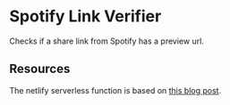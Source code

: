 # Spotify Link Verifier

Checks if a share link from Spotify has a preview url.

## Resources

The netlify serverless function is based on [this blog post](https://medium.com/better-practices/serverless-functions-the-fast-way-43d6128ff8d5).
